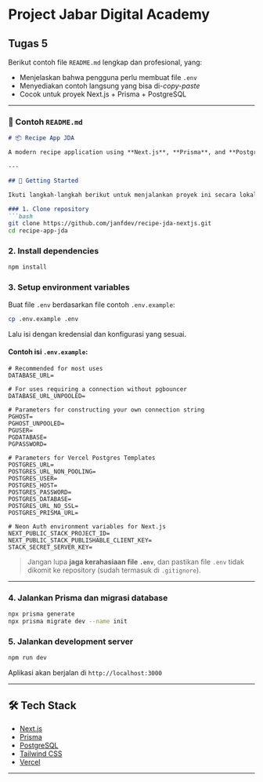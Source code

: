 # Project Jabar Digital Academy
## Tugas 5

Berikut contoh file `README.md` lengkap dan profesional, yang:

* Menjelaskan bahwa pengguna perlu membuat file `.env`
* Menyediakan contoh langsung yang bisa di-*copy-paste*
* Cocok untuk proyek Next.js + Prisma + PostgreSQL

---

### 📄 Contoh `README.md`

````md
# 📦 Recipe App JDA

A modern recipe application using **Next.js**, **Prisma**, and **PostgreSQL** — built with developer experience and scalability in mind.

---

## 🚀 Getting Started

Ikuti langkah-langkah berikut untuk menjalankan proyek ini secara lokal:

### 1. Clone repository
```bash
git clone https://github.com/janfdev/recipe-jda-nextjs.git
cd recipe-app-jda
````

### 2. Install dependencies

```bash
npm install
```

### 3. Setup environment variables

Buat file `.env` berdasarkan file contoh `.env.example`:

```bash
cp .env.example .env
```

Lalu isi dengan kredensial dan konfigurasi yang sesuai.

#### Contoh isi `.env.example`:

```env
# Recommended for most uses
DATABASE_URL=

# For uses requiring a connection without pgbouncer
DATABASE_URL_UNPOOLED=

# Parameters for constructing your own connection string
PGHOST=
PGHOST_UNPOOLED=
PGUSER=
PGDATABASE=
PGPASSWORD=

# Parameters for Vercel Postgres Templates
POSTGRES_URL=
POSTGRES_URL_NON_POOLING=
POSTGRES_USER=
POSTGRES_HOST=
POSTGRES_PASSWORD=
POSTGRES_DATABASE=
POSTGRES_URL_NO_SSL=
POSTGRES_PRISMA_URL=

# Neon Auth environment variables for Next.js
NEXT_PUBLIC_STACK_PROJECT_ID=
NEXT_PUBLIC_STACK_PUBLISHABLE_CLIENT_KEY=
STACK_SECRET_SERVER_KEY=
```

> Jangan lupa **jaga kerahasiaan file `.env`**, dan pastikan file `.env` tidak dikomit ke repository (sudah termasuk di `.gitignore`).

---

### 4. Jalankan Prisma dan migrasi database

```bash
npx prisma generate
npx prisma migrate dev --name init
```

### 5. Jalankan development server

```bash
npm run dev
```

Aplikasi akan berjalan di `http://localhost:3000`

---

## 🛠️ Tech Stack

* [Next.js](https://nextjs.org/)
* [Prisma](https://www.prisma.io/)
* [PostgreSQL](https://www.postgresql.org/)
* [Tailwind CSS](https://tailwindcss.com/)
* [Vercel](https://vercel.com/)

---

